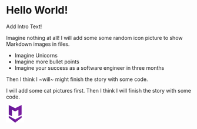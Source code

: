 # Hello World!
Add Intro Text!

Imagine nothing at all! I will add some some random icon picture to show Markdown images in files.

* Imagine Unicorns
* Imagine more bullet points
* Imagine your success as a software engineer in three months

Then I think I ~will~ might finish the story with some code.

 I will add some cat pictures first. Then I think I will finish the story with some code.

![alt text](https://github.com/adam-p/markdown-here/raw/master/src/common/images/icon48.png "Logo Title Text 1")

